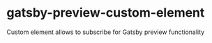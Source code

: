 # gatsby-preview-custom-element
Custom element allows to subscribe for Gatsby preview functionality

